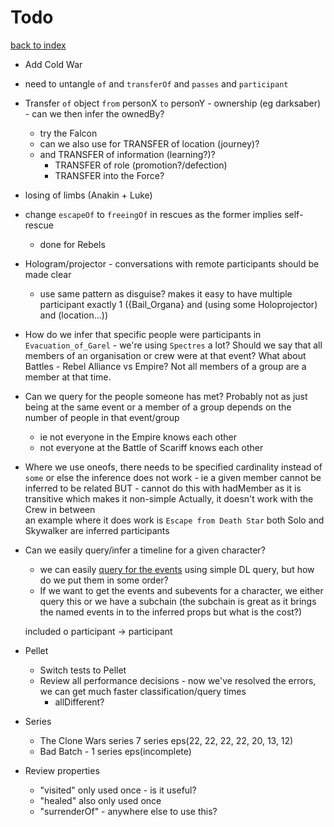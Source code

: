 # Todo

[back to index](index.md)

* Add Cold War
  

* need to untangle ```of``` and ```transferOf``` and ```passes``` and ```participant```

* Transfer ```of``` object ```from``` personX ```to``` personY - ownership (eg darksaber) - can we then infer the ownedBy?
  * try the Falcon
  * can we also use for TRANSFER of location (journey)?
  * and TRANSFER of information (learning?)?
    * TRANSFER of role (promotion?/defection)
    * TRANSFER into the Force?
    
* losing of limbs (Anakin + Luke)

* change ```escapeOf``` to ```freeingOf``` in rescues as the former implies self-rescue
  - done for Rebels

* Hologram/projector - conversations with remote participants should be made clear
  * use same pattern as disguise? makes it easy to have multiple
  participant exactly 1 ({Bail_Organa} and (using some Holoprojector) and (location...))

* How do we infer that specific people were participants in `Evacuation_of_Garel` - we're using `Spectres` a lot?
  Should we say that all members of an organisation or crew were at that event? What about Battles - Rebel Alliance vs Empire?
  Not all members of a group are a member at that time.

* Can we query for the people someone has met? Probably not as just being at the same event or a member of a group
  depends on the number of people in that event/group
    - ie not everyone in the Empire knows each other
    - not everyone at the Battle of Scariff knows each other

*  Where we use oneofs, there needs to be specified cardinality instead of `some`
   or else the inference does not work - ie a given member cannot be inferred to be related
   BUT - cannot do this with hadMember as it is transitive which makes it non-simple
   Actually, it doesn't work with the Crew in between  
   an example where it does work is `Escape from Death Star` both Solo and Skywalker are inferred participants

* Can we easily query/infer a timeline for a given character?
    * we can easily [query for the events](docs/events.md) using simple DL query, but how do we put them in some order?
    * If we want to get the events and subevents for a character, we either query this or we have
      a subchain (the subchain is great as it brings the named events in to the inferred props but what is the cost?)
      

    included o participant -> participant

* Pellet
    * Switch tests to Pellet
    * Review all performance decisions - now we've resolved the errors, we can get much faster classification/query times
        * allDifferent?
    
* Series
    * The Clone Wars series 7 series eps(22, 22, 22, 22, 20, 13, 12)
    * Bad Batch - 1 series eps(incomplete)

* Review properties
    * "visited" only used once - is it useful?
    * "healed" also only used once
    * "surrenderOf" - anywhere else to use this?
    